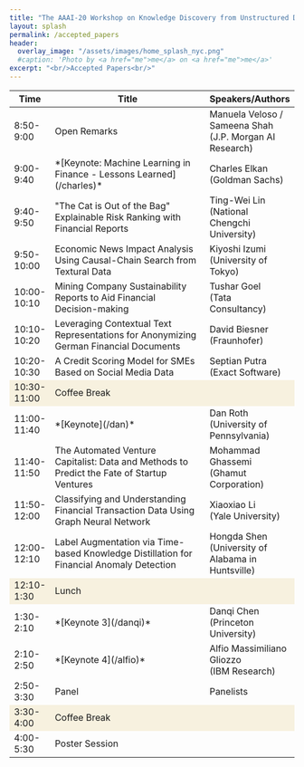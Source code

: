 ```yaml
---
title: "The AAAI-20 Workshop on Knowledge Discovery from Unstructured Data in Financial Services"
layout: splash
permalink: /accepted_papers
header:
  overlay_image: "/assets/images/home_splash_nyc.png"
  #caption: 'Photo by <a href="me">me</a> on <a href="me">me</a>'
excerpt: "<br/>Accepted Papers<br/>"
---
```


<center>
<table>
<colgroup>
    <col width="10%" />
    <col width="70%" />
    <col width="18%" />
</colgroup>
<thead>
    <tr class="header">
    <th>Time</th>
    <th>Title</th>
    <th>Speakers/Authors</th>
    </tr>
</thead>
<tbody>
    <tr>
        <td>8:50-9:00</td>
        <td>Open Remarks</td>
        <td>Manuela Veloso / Sameena Shah <br>
            (J.P. Morgan AI Research)</td>
    </tr>
    <tr>
        <td>9:00-9:40</td>
        <td markdown="span">*[Keynote: Machine Learning in Finance - Lessons Learned](/charles)*</td>
        <td>Charles Elkan<br>(Goldman Sachs) </td>
    </tr>   
    <tr>
        <td>9:40-9:50</td>
        <td>"The Cat is Out of the Bag" Explainable Risk Ranking with Financial Reports</td>
        <td>Ting-Wei Lin <br>(National Chengchi University) </td>
    </tr>        
    <tr>
        <td>9:50-10:00</td>
        <td>Economic News Impact Analysis Using Causal-Chain Search from Textural Data</td>
        <td>Kiyoshi Izumi<br> (University of Tokyo)</td>
    </tr>        
    <tr>
        <td>10:00-10:10</td>
        <td>Mining Company Sustainability Reports to Aid Financial Decision-making </td>
        <td>Tushar Goel <br> (Tata Consultancy)</td>
    </tr>  
    <tr>
        <td>10:10-10:20</td>
        <td>Leveraging Contextual Text Representations for Anonymizing German Financial Documents</td>
        <td>David Biesner <br> (Fraunhofer)</td>
    </tr>  
    <tr>
        <td>10:20-10:30</td>
        <td>A Credit Scoring Model for SMEs Based on Social Media Data</td>
        <td>Septian Putra <br> (Exact Software)</td>
    </tr>  
    <tr bgcolor="#f7f1df">
        <td>10:30-11:00</td>
        <td>Coffee Break</td>
        <td></td>
    </tr>  
    <tr>
        <td>11:00-11:40</td>
        <td>*[Keynote](/dan)* </td>
        <td>Dan Roth <br> (University of Pennsylvania)</td>
    </tr>  
    <tr>
        <td>11:40-11:50</td>
        <td>The Automated Venture Capitalist: Data and Methods to Predict the Fate of Startup Ventures</td>
        <td>Mohammad Ghassemi <br> (Ghamut Corporation)</td>
    </tr>  
    <tr>
        <td>11:50-12:00</td>
        <td>Classifying and Understanding Financial Transaction Data Using Graph Neural Network</td>
        <td>Xiaoxiao Li <br>(Yale University)</td>
    </tr> 
    <tr>
        <td>12:00-12:10</td>
        <td>Label Augmentation via Time-based Knowledge Distillation for Financial Anomaly Detection</td>
        <td>Hongda Shen <br> (University of Alabama in Huntsville)</td>
    </tr>  
    <tr bgcolor="#f7f1df">
        <td>12:10-1:30</td>
        <td>Lunch</td>
        <td></td>
    </tr>  
    <tr>
        <td>1:30-2:10</td>
        <td>*[Keynote 3](/danqi)*</td>
        <td>Danqi Chen <br> (Princeton University) </td>
    </tr>  
    <tr>
        <td>2:10-2:50</td>
        <td>*[Keynote 4](/alfio)*</td>
        <td>Alfio Massimiliano Gliozzo <br> (IBM Research)</td>
    </tr>  
    <tr>
        <td>2:50-3:30</td>
        <td>Panel</td>
        <td>Panelists</td>
    </tr> 
    <tr bgcolor="#f7f1df">
        <td>3:30-4:00</td>
        <td>Coffee Break</td>
        <td></td>
    </tr> 
    <tr>
        <td>4:00-5:30</td>
        <td>Poster Session</td>
        <td></td>
    </tr> 
</tbody>
</table>
</center>